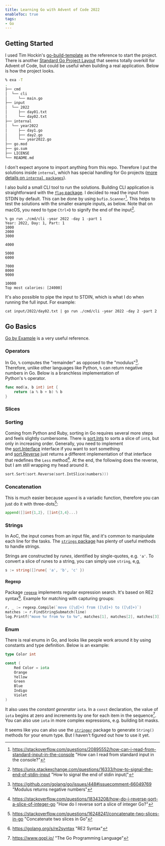 ```yaml
---
title: Learning Go with Advent of Code 2022
enableToc: true
tags: 
- Go 
---
```


## Getting Started

I used Tim Hockin's [go-build-template](https://github.com/thockin/go-build-template) as the reference to start the project. There is another [Standard Go Project Layout](https://github.com/golang-standards/project-layout) that seems totally overkill for Advent of Code, but could be useful when building a real application. Below is how the project looks.

```bash
% exa -T                                                                                                                                                                                                                                                               (main)
.
├── cmd
│  └── cli
│     └── main.go
├── input
│  └── 2022
│     ├── day01.txt
│     └── day02.txt
├── internal
│  └── year2022
│     ├── day1.go
│     ├── day2.go
│     └── year2022.go
├── go.mod
├── go.sum
├── LICENSE
└── README.md
```

I don't expect anyone to import anything from this repo. Therefore I put the solutions inside `internal`, which has special handling for Go projects ([more details on `internal packages`](https://docs.google.com/document/d/1e8kOo3r51b2BWtTs_1uADIA5djfXhPT36s6eHVRIvaU/edit)).

I also build a small CLI tool to run the solutions. Building CLI application is straightforward with the [`flag` package](https://pkg.go.dev/flag). I decided to read the input from STDIN by default. This can be done by using `bufio.Scanner`[^1]. This helps to test the solutions with the smaller example inputs, as below. Note that on macOS, you need to type `Ctrl+D` to signify the end of the input[^2].

```shell
% go run ./cmd/cli -year 2022 -day 1 -part 1
Year: 2022, Day: 1, Part: 1
1000
2000
3000

4000

5000
6000

7000
8000
9000

10000
Top most calories: [24000]
```

It's also possible to pipe the input to STDIN, which is what I do when running the full input. For example:
```shell
cat input/2022/day02.txt | go run ./cmd/cli -year 2022 -day 2 -part 2
```

## Go Basics

[Go by Example](https://gobyexample.com/) is a very useful reference.

### Operators

In Go, `%` computes the "remainder" as opposed to the "modulus"[^5]. Therefore, unlike other languages like Python, `%` can return negative numbers in Go. Below is a branchless implementation of Python's `%` operator.

```go
func mod(a, b int) int {
    return (a % b + b) % b
}
```

### Slices

### Sorting

Coming from Python and Ruby, sorting in Go requires several more steps and feels slightly cumbersome. There is [sort.Ints](http://golang.org/pkg/sort/#Ints) to sorts a slice of `int`s, but only in increasing order. Generally, you need to implement the [sort.Interface](http://golang.org/pkg/sort/#Interface) interface if you want to sort something and [sort.Reverse](http://golang.org/pkg/sort/#Reverse) just returns a different implementation of that interface that redefines the `Less` method[^3]. At the end, the following does the reverse, but I am still wrapping my head around it.

```go
sort.Sort(sort.Reverse(sort.IntSlice(numbers)))
```

### Concatenation

This is much easier because `append` is a variadic function, therefore you can just do it with three-dots[^6]:

```go
append([]int{1,2}, []int{3,4}...)
```

### Strings

In AoC, the input comes from an input file, and it's common to manipulate each line for the tasks. The [`strings` package](https://pkg.go.dev/strings) has plenty of useful methods to handle strings.

Strings are constructed by *runes*, identified by single-quotes, e.g. `'a'`. To convert a slice of runes to a string, you can simply use `string`, e,g,

```go
s := string([]rune{ 'a', 'b', 'c' })
```

#### Regexp

Package [`regexp`](https://pkg.go.dev/regexp) implements regular expression search. It's based on RE2 syntax[^7]. Example for matching with capturing groups:

```go
r, _ := regexp.Compile(`move ([\d]+) from ([\d]+) to ([\d]+)`)
matches := r.FindStringSubmatch(line)
log.Printf("move %v from %v to %v", matches[1], matches[2], matches[3])
```

### Enum

There is real enums in Go, and looks like people work around it by using constants and type definition. Below is an example:
```go
type Color int

const (
	Red Color = iota
	Orange
	Yellow
	Green
	Blue
	Indigo
	Violet
)
```

It also uses the *constant generator* `iota`. In a `const` declaration, the value of `iota` begins at zero and increments by one for each item in the sequence[^4]. You can also use `iota` in more complex expressions, e.g. building bit masks.

It seems like you can also use the [`stringer`](https://pkg.go.dev/golang.org/x/tools/cmd/stringer)  package to generate `String()` methods for your enum type. But I haven't figured out how to use it yet.

[^1]: https://stackoverflow.com/questions/20895552/how-can-i-read-from-standard-input-in-the-console "How can I read from standard input in the console?"
[^2]: https://unix.stackexchange.com/questions/16333/how-to-signal-the-end-of-stdin-input "How to signal the end of stdin input("
[^3]: https://stackoverflow.com/questions/18343208/how-do-i-reverse-sort-a-slice-of-integer-go "How do I reverse sort a slice of integer Go?"
[^4]: https://www.gopl.io/ "The Go Programming Language"
[^5]: https://github.com/golang/go/issues/448#issuecomment-66049769 "Modulus returns negative numbers"
[^6]: https://stackoverflow.com/questions/16248241/concatenate-two-slices-in-go "Concatenate two slices in Go"
[^7]: https://golang.org/s/re2syntax "RE2 Syntax"